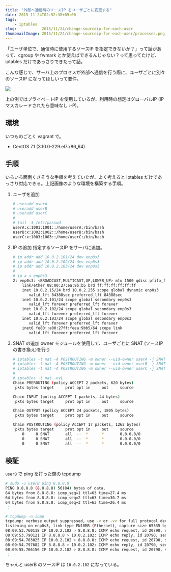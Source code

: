 ```yaml
---
title: "外部へ通信時のソースIP をユーザごとに変更する"
date: 2015-11-24T02:52:38+09:00
tags:
    - iptables
slug:           2015/11/24/change-sourceip-for-each-user
thumbnailImage: 2015/11/24/change-sourceip-for-each-user/processes.png
---
```


「ユーザ単位で、通信時に使用するソースIP を指定できないか？」って話があって、cgroup や fwmark とか使えばできるんじゃない？って思ってたけど、iptables だけであっさりできたって話。

<!--more-->

こんな感じで、サーバ上のプロセスが外部へ通信を行う際に、ユーザごとに別々のソースIP になってほしいって要件。

![](processes.png)

上の例ではプライベートIP を使用しているが、利用時の想定はグローバルIP (IPマスカレードされたら意味なし :-P)。


環境
----------------------------------------------------------------------
いつものごとく vagrant で。

- CentOS 7.1 (3.10.0-229.el7.x86_64)


手順
----------------------------------------------------------------------
いろいろ面倒くさそうな手順を考えていたが、よく考えると iptables だけであっさり対応できる。上記画像のような環境を構築する手順。

1. ユーザを追加

    ```sh
    # useradd userA
    # useradd userB
    # useradd userC
    #
    # tail -3 /etc/passwd
    userA:x:1001:1001::/home/userA:/bin/bash
    userB:x:1002:1002::/home/userB:/bin/bash
    userC:x:1003:1003::/home/userC:/bin/bash
    ```

1. IP の追加
    指定するソースIP をサーバに追加。

    ```sh
    # ip addr add 10.0.2.101/24 dev enp0s3
    # ip addr add 10.0.2.102/24 dev enp0s3
    # ip addr add 10.0.2.103/24 dev enp0s3
    # 
    # ip a s enp0s3
    2: enp0s3: <BROADCAST,MULTICAST,UP,LOWER_UP> mtu 1500 qdisc pfifo_fast state UP qlen 1000
        link/ether 08:00:27:ea:9b:b5 brd ff:ff:ff:ff:ff:ff
        inet 10.0.2.15/24 brd 10.0.2.255 scope global dynamic enp0s3
           valid_lft 84388sec preferred_lft 84388sec
        inet 10.0.2.101/24 scope global secondary enp0s3
           valid_lft forever preferred_lft forever
        inet 10.0.2.102/24 scope global secondary enp0s3
           valid_lft forever preferred_lft forever
        inet 10.0.2.103/24 scope global secondary enp0s3
           valid_lft forever preferred_lft forever
        inet6 fe80::a00:27ff:feea:9bb5/64 scope link
           valid_lft forever preferred_lft forever
    ```

1. SNAT の追加
    owner モジュールを使用して、ユーザごとに SNAT (ソースIPの書き換え)を行う

    ```sh
    # iptables -t nat -A POSTROUTING -m owner --uid-owner userA -j SNAT --to-source 10.0.2.101
    # iptables -t nat -A POSTROUTING -m owner --uid-owner userB -j SNAT --to-source 10.0.2.102
    # iptables -t nat -A POSTROUTING -m owner --uid-owner userC -j SNAT --to-source 10.0.2.103
    #
    # iptables -t nat -nvL
    Chain PREROUTING (policy ACCEPT 2 packets, 620 bytes)
     pkts bytes target     prot opt in     out     source               destination
    
    Chain INPUT (policy ACCEPT 1 packets, 44 bytes)
     pkts bytes target     prot opt in     out     source               destination
    
    Chain OUTPUT (policy ACCEPT 24 packets, 1805 bytes)
     pkts bytes target     prot opt in     out     source               destination
    
    Chain POSTROUTING (policy ACCEPT 17 packets, 1262 bytes)
     pkts bytes target     prot opt in     out     source               destination
        0     0 SNAT       all  --  *      *       0.0.0.0/0            0.0.0.0/0            owner UID match 1001 to:10.0.2.101
        0     0 SNAT       all  --  *      *       0.0.0.0/0            0.0.0.0/0            owner UID match 1002 to:10.0.2.102
        0     0 SNAT       all  --  *      *       0.0.0.0/0            0.0.0.0/0            owner UID match 1003 to:10.0.2.103
    ```


検証
----------------------------------------------------------------------

`userB` で ping を打った際の tcpdump

```sh
# sudo -u userB ping 8.8.8.8
PING 8.8.8.8 (8.8.8.8) 56(84) bytes of data.
64 bytes from 8.8.8.8: icmp_seq=1 ttl=63 time=27.4 ms
64 bytes from 8.8.8.8: icmp_seq=2 ttl=63 time=30.7 ms
64 bytes from 8.8.8.8: icmp_seq=3 ttl=63 time=26.4 ms
 :
```
```sh
# tcpdump -n icmp
tcpdump: verbose output suppressed, use -v or -vv for full protocol decode
listening on enp0s3, link-type EN10MB (Ethernet), capture size 65535 bytes
08:09:53.760118 IP 10.0.2.102 > 8.8.8.8: ICMP echo request, id 20790, seq 1, length 64
08:09:53.790121 IP 8.8.8.8 > 10.0.2.102: ICMP echo reply, id 20790, seq 1, length 64
08:09:54.763025 IP 10.0.2.102 > 8.8.8.8: ICMP echo request, id 20790, seq 2, length 64
08:09:54.797682 IP 8.8.8.8 > 10.0.2.102: ICMP echo reply, id 20790, seq 2, length 64
08:09:55.766156 IP 10.0.2.102 > 8.8.8.8: ICMP echo request, id 20790, seq 3, length 64
 :
```

ちゃんと userB のソースIP は `10.0.2.102` になっている。
